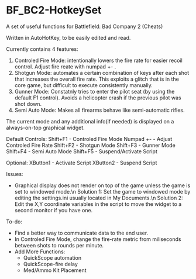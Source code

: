 # BF_BC2-HotkeySet
A set of useful functions for Battlefield: Bad Company 2 (Cheats)

Written in AutoHotKey, to be easily edited and read.

Currently contains 4 features:
1. Controled Fire Mode: intentionally lowers the fire rate for easier recoil control. Adjust fire reate with numpad +- .
2. Shotgun Mode: automates a certain combination of keys after each shot that increases the overall fire rate. This exploits a glitch that is in the core game, but difficult to execute consistently manually.
3. Gunner Mode: Constatnly tries to enter the pilot seat (by using the default F1 control). Avoids a helicopter crash if the previous pilot was shot down.
4. Semi Auto Mode: Makes all firearms behave like semi-automatic rifles.

The current mode and any additional info(if needed) is displayed on a always-on-top graphical widget.

Default Controls:
Shift+F1 - Controled Fire Mode
  Numpad +- - Adjust Controled Fire Rate
Shift+F2 - Shotgun Mode
Shift+F3 - Gunner Mode
Shift+F4 - Semi Auto Mode
Shift+F5 - Suspend/Activate Script 

Optional:
XButton1 - Activate Script
XButton2 - Suspend Script


Issues:
* Graphical display does not render on top of the game unless the game is set to windowed mode.\n
Solution 1: Set the game to windowed mode by editing the settings.ini usually located in My Documents.\n
Solution 2: Edit the X,Y coordinate variables in the script to move the widget to a second monitor if you have one.


To-do:
* Find a better way to communicate data to the end user.
* In Controled Fire Mode, change the fire-rate metric from miliseconds between shots to rounds per minute.
* Add More Functions:
   - QuickScope automation
   - QuickScope-fire delay
   - Med/Ammo Kit Placement
